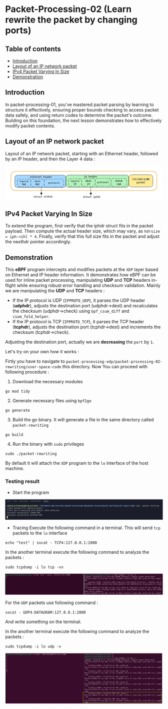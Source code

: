 # Packet-Processing-02 (Learn rewrite the packet by changing ports)

## Table of contents
 - [Introduction](#introduction)
 - [Layout of an IP network packet](#layout-of-an-ip-network-packet)
 - [IPv4 Packet Varying In Size](#ipv4-packet-varying-in-size)
 - [Demonstration](#demonstration)

## Introduction
In packet-processing-01, you've mastered packet parsing by learning to structure it effectively, ensuring proper bounds checking to access packet data safely, and using return codes to determine the packet's outcome. Building on this foundation, the next lesson demonstrates how to effectively modify packet contents.

## Layout of an IP network packet
Layout of an IP network packet, starting with an Ethernet header, followed
by an IP header, and then the Layer 4 data :

![ip-network-packet-layout](https://github.com/REZ-OAN/xdp-tutorials/blob/main/packet-processing-xdp/packet-processing-02-rewriting/images/packet-data.png)

## IPv4 Packet Varying In Size
To extend the program, first verify that the iphdr struct fits in the packet payload. Then compute the actual header size, which may vary, as `hdrsize = iph->ihl * 4`. Finally, verify that this full size fits in the packet and adjust the nexthdr pointer accordingly.

## Demonstration 
This **eBPF** program intercepts and modifies packets at the `XDP` layer based on Ethernet and IP header information. It demonstrates how eBPF can be used for inline packet processing, manipulating **UDP** and **TCP** headers in-flight while ensuring robust error handling and checksum validation.
Mainly we are manipulating the **UDP** and **TCP** headers :
- If the IP protocol is UDP (`IPPROTO_UDP`), it parses the UDP header (**udphdr**), adjusts the destination port (udphdr->dest) and recalculates the checksum (udphdr->check) using `bpf_csum_diff` and `csum_fold_helper`.
- If the IP protocol is TCP (`IPPROTO_TCP`), it parses the TCP header (**tcphdr**), adjusts the destination port (tcphdr->dest) and increments the checksum (tcphdr->check).

Adjusting the destination port, actually we are **decreasing** the `port` by `1`.

Let's try on your own how it works :

Firtly you have to navigate to `packet-processing-xdp/packet-processing-02-rewriting/user-space-code` this directory. Now You can proceed with following procedure :
1. Download the necessary modules
```
go mod tidy
```
2. Generate necessary files using `bpf2go`
```
go generate
```
3. Build the go binary. It will generate a file in the same directory called `packet-rewriting`
```
go build
```
4. Run the binary with `sudo` privileges
```
sudo ./packet-rewriting
```
By default it will attach the `XDP` program to the `lo` interface of the host machine.

### Testing result
- Start the program

![initial-logs-starting](https://github.com/REZ-OAN/xdp-tutorials/blob/main/packet-processing-xdp/packet-processing-02-rewriting/images/starting-logs.png)

- Tracing 
Execute the following command in a terminal. This will send `tcp` packets to the `lo` interface
```
echo "test" | socat - TCP4:127.0.0.1:2000
```
In the another terminal execute the following command to analyze the packets :
```
sudo tcpdump -i lo tcp -vv
```
![tcp-packets](https://github.com/REZ-OAN/xdp-tutorials/blob/main/packet-processing-xdp/packet-processing-02-rewriting/images/tcp-packet.png)

For the `UDP` packets use following command :
```
socat - UDP4-DATAGRAM:127.0.0.1:2000

```
And write something on the terminal.

In the another terminal execute the following command to analyze the packets :
```
sudo tcpdump -i lo udp -v
```
![udp-packets](https://github.com/REZ-OAN/xdp-tutorials/blob/main/packet-processing-xdp/packet-processing-02-rewriting/images/udp-packet.png)